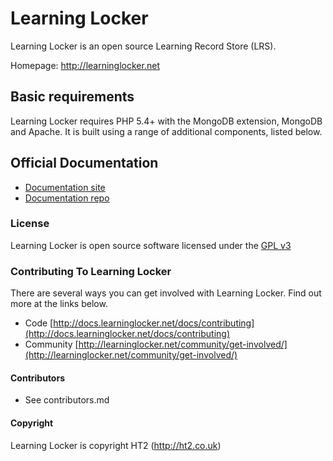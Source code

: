 Learning Locker
================

Learning Locker is an open source Learning Record Store (LRS).

Homepage: http://learninglocker.net

## Basic requirements

Learning Locker requires PHP 5.4+ with the MongoDB extension, MongoDB and Apache. It is built using a range of additional components, listed below.

## Official Documentation

*  [Documentation site](http://docs.learninglocker.net)
*  [Documentation repo](http://github.com/learninglocker/docs)

### License

Learning Locker is open source software licensed under the [GPL v3](http://opensource.org/licenses/GPL-3.0)

### Contributing To Learning Locker

There are several ways you can get involved with Learning Locker. Find out more at the links below.

*  Code [http://docs.learninglocker.net/docs/contributing](http://docs.learninglocker.net/docs/contributing)
*  Community [http://learninglocker.net/community/get-involved/](http://learninglocker.net/community/get-involved/)

#### Contributors

* See contributors.md

#### Copyright

Learning Locker is copyright HT2 (http://ht2.co.uk)